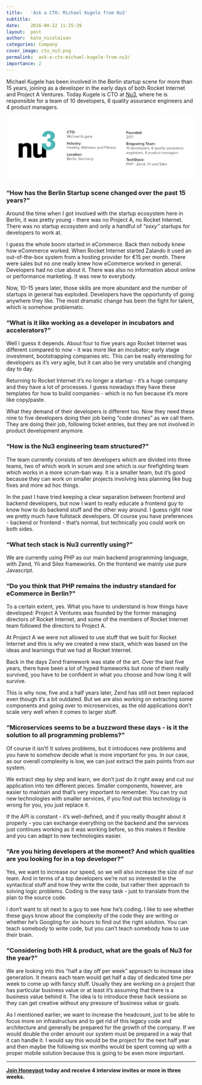 ```yaml
---
title:   'Ask a CTO: Michael Kugele from Nu3'
subtitle:
date:    2016-08-22 11:25:39
layout:  post
author:  kate_nicolaisen
categories: Company
cover_image: cto_nu3.png
permalink:  ask-a-cto-michael-kugele-from-nu3/
importance: 2
---
```


Michael Kugele has been involved in the Berlin startup scene for more than 15 years, joining as a developer in the early days of both Rocket Internet and Project A Ventures. Today Kugele is CTO at [Nu3][2], where he is responsible for a team of 10 developers, 6 quality assurance engineers and 4 product managers. 

<!--more-->

![nu3-box.png](/assets/images/nu3-box.png)

### “How has the Berlin Startup scene changed over the past 15 years?”

Around the time when I got involved with the startup ecosystem here in Berlin, it was pretty young - there was no Project A, no Rocket Internet. There was no startup ecosystem and only a handful of *“sexy”* startups for developers to work at. 

I guess the whole boom started in eCommerce. Back then nobody knew how eCommerce worked. When Rocket Internet started Zalando it used an out-of-the-box system from a hosting provider for €15 per month. There were sales but no one really knew how eCommerce worked in general. Developers had no clue about it. There was also no information about online or performance marketing. It was new to everybody. 

Now, 10-15 years later, those skills are more abundant and the number of startups in general has exploded. Developers have the opportunity of going anywhere they like. The most dramatic change has been the fight for talent, which is somehow problematic. 

### “What is it like working as a developer in incubators and accelerators?”

Well I guess it depends. About four to five years ago Rocket Internet was different compared to now - it was more like an incubator; early stage investment, bootstrapping companies etc. This can be really interesting for developers as it’s very agile, but it can also be very unstable and changing day to day. 

Returning to Rocket Internet it’s no longer a startup - it’s a huge company and they have a lot of processes. I guess nowadays they have these templates for how to build companies - which is no fun because it’s more like copy/paste.
 
What they demand of their developers is different too. Now they need these nine to five developers doing their job being “code drones” as we call them. They are doing their job, following ticket entries, but they are not involved in product development anymore.

### “How is the Nu3 engineering team structured?”

The team currently consists of ten developers which are divided into three teams, two of which work in scrum and one which is our firefighting team which works in a more scrum-ban way. It is a smaller team, but it’s good because they can work on smaller projects involving less planning like bug fixes and more ad hoc things. 

In the past I have tried keeping a clear separation between frontend and backend developers, but now I want to really educate a frontend guy to know how to do backend stuff and the other way around. I guess right now we pretty much have fullstack developers. Of course you have preferences - backend or frontend - that’s normal, but technically you could work on both sides. 

### “What tech stack is Nu3 currently using?”

We are currently using PHP as our main backend programming language, with Zend, Yii and Silex frameworks. On the frontend we mainly use pure Javascript. 

### “Do you think that PHP remains the industry standard for eCommerce in Berlin?" 

To a certain extent, yes. What you have to understand is how things have developed: Project A Ventures was founded by the former managing directors of Rocket Internet, and some of the members of Rocket Internet team followed the directors to Project A.

At Project A we were not allowed to use stuff that we built for Rocket Internet and this is why we created a new stack, which was based on the ideas and learnings that we had at Rocket Internet.

Back in the days Zend framework was state of the art. Over the last five years, there have been a lot of hyped frameworks but none of them really survived, you have to be confident in what you choose and how long it will survive. 

This is why now, five and a half years later, Zend has still not been replaced even though it’s a bit outdated. But we are also working on extracting some components and going over to microservices, as the old applications don’t scale very well when it comes to larger stuff. 

### “Microservices seems to be a buzzword these days - is it the solution to all programming problems?” 

Of course it isn’t! It solves problems, but it introduces new problems and you have to somehow decide what is more important for you. In our case, as our overall complexity is low, we can just extract the pain points from our system. 

We extract step by step and learn, we don’t just do it right away and cut our application into ten different pieces. Smaller components, however, are easier to maintain and that’s very important to remember. You can try out new technologies with smaller services, if you find out this technology is wrong for you, you just replace it. 

If the API is constant - it’s well-defined, and if you really thought about it properly - you can exchange everything on the backend and the services just continues working as it was working before, so this makes it flexible and you can adapt to new technologies easier. 

### “Are you hiring developers at the moment? And which qualities are you looking for in a top developer?”

Yes, we want to increase our speed, so we will also increase the size of our team. And in terms of a top developers we’re not so interested in the syntactical stuff and how they write the code, but rather their approach to solving logic problems. Coding is the easy task - just to translate from the plan to the source code. 

I don’t want to sit next to a guy to see how he’s coding. I like to see whether these guys know about the complexity of the code they are writing or whether he’s Googling for six hours to find out the right solution. You can teach somebody to write code, but you can’t teach somebody how to use their brain. 

### “Considering both HR & product, what are the goals of Nu3 for the year?”

We are looking into this “half a day off per week” approach to increase idea generation. It means each team would get half a day of dedicated time per week to come up with fancy stuff. Usually they are working on a project that has particular business value or at least it’s assuming that there is a business value behind it. The idea is to introduce these hack sessions so they can get creative without any pressure of business value or goals. 

As I mentioned earlier, we want to increase the headcount, just to be able to focus more on infrastructure and to get rid of this legacy code and architecture and generally be prepared for the growth of the company. If we would double the order amount our system must be prepared in a way that it can handle it. I would say this would be the project for the next half year and then maybe the following six months would be spent coming up with a proper mobile solution because this is going to be even more important.

* * *

**[Join Honeypot][1] today and receive 4 interview invites or more in three weeks.** 

[1]: https://app.honeypot.io/users/sign_up?utm_source=blog&utm_medium=organic&utm_term=e&utm_content=160803&utm_campaign=dev-no
[2]: https://www.nu3.com/
